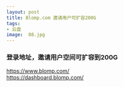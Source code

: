 ```yaml
---
layout: post
title: Blomp.com 邀请用户可扩容200G
tags:
- 云盘
image:  08.jpg
---
```




### 登录地址，邀请用户空间可扩容到200G<br>
https://www.blomp.com/<br>
https://dashboard.blomp.com/